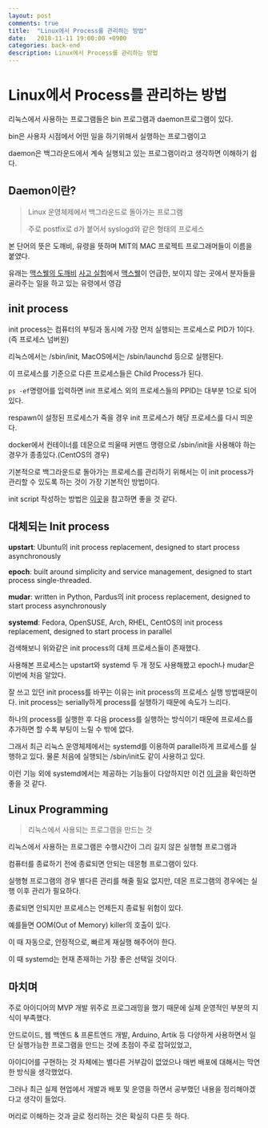 ```yaml
---
layout: post
comments: true
title:  "Linux에서 Process를 관리하는 방법"
date:   2018-11-11 19:00:00 +0900
categories: back-end
description: Linux에서 Process를 관리하는 방법
---
```


# Linux에서 Process를 관리하는 방법

리눅스에서 사용하는 프로그램들은 bin 프로그램과 daemon프로그램이 있다.

bin은 사용자 시점에서 어떤 일을 하기위해서 실행하는 프로그램이고

daemon은 백그라운드에서 계속 실행되고 있는 프로그램이라고 생각하면 이해하기 쉽다.

## Daemon이란?

> Linux 운영체제에서 백그라운드로 돌아가는 프로그램
>
> 주로 postfix로 d가 붙어서 syslogd와 같은 형태의 프로세스
>
본 단어의 뜻은 도깨비, 유령을 뜻하며 MIT의 MAC 프로젝트 프로그래머들이 이름을 붙였다.

유래는 [맥스웰의 도깨비](https://ko.wikipedia.org/wiki/%EB%A7%A5%EC%8A%A4%EC%9B%B0%EC%9D%98_%EB%8F%84%EA%B9%A8%EB%B9%84) [사고 실험](https://ko.wikipedia.org/wiki/%EC%82%AC%EA%B3%A0_%EC%8B%A4%ED%97%98)에서 [맥스웰](https://ko.wikipedia.org/wiki/%EC%A0%9C%EC%9E%84%EC%8A%A4_%ED%81%B4%EB%9F%AC%ED%81%AC_%EB%A7%A5%EC%8A%A4%EC%9B%B0)이 언급한, 보이지 않는 곳에서 분자들을 골라주는 일을 하고 있는 유령에서 영감

## init process

init process는 컴퓨터의 부팅과 동시에 가장 먼저 실행되는 프로세스로 PID가 1이다. (즉 프로세스 넘버원)

리눅스에서는 /sbin/init, MacOS에서는 /sbin/launchd 등으로 실행된다.

이 프로세스를 기준으로 다른 프로세스들은 Child Process가 된다.

`ps -ef`명령어를 입력하면 init 프로세스 외의 프로세스들의 PPID는 대부분 1으로 되어있다.

respawn이 설정된 프로세스가 죽을 경우 init 프로세스가 해당 프로세스를 다시 띄운다.

docker에서 컨테이너를 데몬으로 띄울때 커맨드 명령으로 /sbin/init을 사용해야 하는 경우가 종종있다.(CentOS의 경우)

기본적으로 백그라운드로 돌아가는 프로세스를 관리하기 위해서는 이 init process가 관리할 수 있도록 하는 것이 가장 기본적인 방법이다.

init script 작성하는 방법은 [이곳](https://www.lesstif.com/pages/viewpage.action?pageId=20776215)을 참고하면 좋을 것 같다.

## 대체되는 Init process

**upstart**: Ubuntu의 init process replacement, designed to start process asynchronously

**epoch**: built around simplicity and service management, designed to start process single-threaded.

**mudar**: written in Python, Pardus의 init process replacement,  designed to start process asynchronously

**systemd**: Fedora, OpenSUSE, Arch, RHEL, CentOS의 init process replacement, designed to start process in parallel

검색해보니 위와같은 init process의 대체 프로세스들이 존재했다.

사용해본 프로세스는 upstart와 systemd 두 개 정도 사용해봤고 epoch나 mudar은 이번에 처음 알았다.

잘 쓰고 있던 init process를 바꾸는 이유는 init process의 프로세스 실행 방법때문이다. init process는 serially하게 process를 실행하기 때문에 속도가 느리다. 

하나의 process를 실행한 후 다음 process를 실행하는 방식이기 때문에 프로세스를 추가하면 할 수록 부팅이 느릴 수 밖에 없다.

그래서 최근 리눅스 운영체제에서는 systemd를 이용하여 parallel하게 프로세스를 실행하고 있다. 물론 처음에 실행되는 /sbin/init도 같이 사용하고 있다.

이런 기능 외에 systemd에서는 제공하는 기능들이 다양하지만 이건 [이 글](https://www.tecmint.com/systemd-replaces-init-in-linux/)을 확인하면 좋을 것 같다.

## Linux Programming

> 리눅스에서 사용되는 프로그램을 만드는 것

리눅스에서 사용하는 프로그램은 수행시간이 그리 길지 않은 실행형 프로그램과

컴퓨터를 종료하기 전에 종료되면 안되는 데몬형 프로그램이 있다.

실행형 프로그램의 경우 별다른 관리를 해줄 필요 없지만, 데몬 프로그램의 경우에는 실행 이후 관리가 필요하다.

종료되면 안되지만 프로세스는 언제든지 종료될 위험이 있다.

예를들면 OOM(Out of Memory) killer의 호출이 있다.

이 때 자동으로, 안정적으로, 빠르게 재실행 해주어야 한다.

이 때 systemd는 현재 존재하는 가장 좋은 선택일 것이다.

## 마치며

주로 아이디어의 MVP 개발 위주로 프로그래밍을 했기 때문에 실제 운영적인 부분의 지식이 부족했다.

안드로이드, 웹 백엔드 & 프론트엔드 개발, Arduino, Artik 등 다양하게 사용하면서 일단 실행가능한 프로그램을 만드는 것에 초점이 주로 잡혀있었고, 

아이디어를 구현하는 것 자체에는 별다른 거부감이 없었으나 매번 배포에 대해서는 막연한 방식을 생각했었다.

그러나 최근 실제 현업에서 개발과 배포 및 운영을 하면서 공부했던 내용을 정리해야겠다고 생각이 들었다.

머리로 이해하는 것과 글로 정리하는 것은 확실히 다른 듯 하다.


